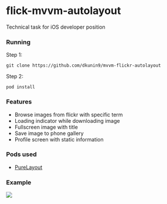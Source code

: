 # flick-mvvm-autolayout

Technical task for iOS developer position

### Running

Step 1:
```
git clone https://github.com/dkunin9/mvvm-flickr-autolayout
```

Step 2: 
```
pod install
```

### Features

* Browse images from flickr with specific term
* Loading indicator while downloading image
* Fullscreen image with title
* Save image to phone gallery
* Profile screen with static information


### Pods used

* [PureLayout](https://github.com/PureLayout/PureLayout)


### Example
![](https://github.com/dkunin9/mvvm-flickr-autolayout/blob/master/mvvm-flickr-autolayout/example.gif)


